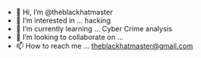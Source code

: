 - 👋 Hi, I’m @theblackhatmaster
- 👀 I’m interested in ... hacking
- 🌱 I’m currently learning ... Cyber Crime analysis
- 💞️ I’m looking to collaborate on ... 
- 📫 How to reach me ... theblackhatmaster@gmail.com

<!---
theblackhatmaster/theblackhatmaster is a ✨ special ✨ repository because its `README.md` (this file) appears on your GitHub profile.
You can click the Preview link to take a look at your changes.
--->
